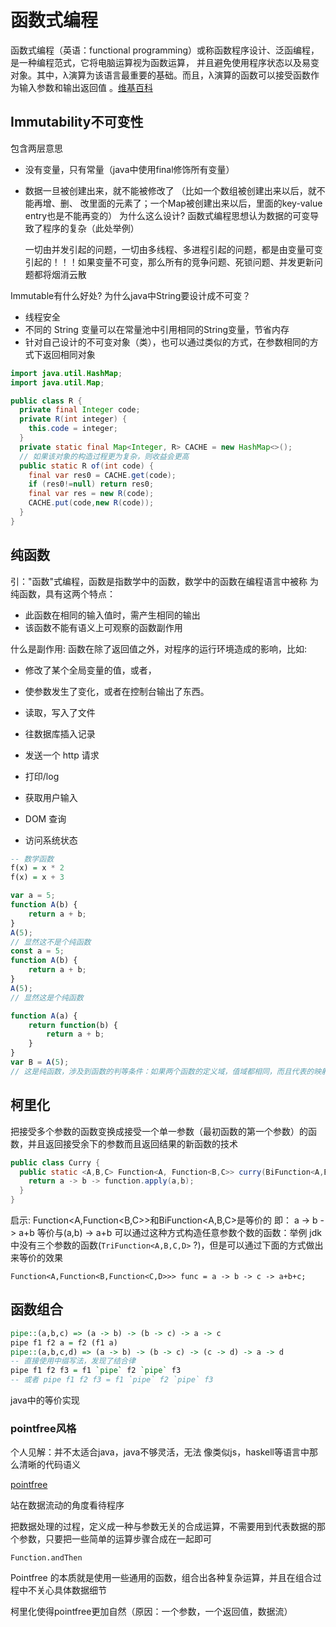 # 函数式编程

函数式编程（英语：functional programming）或称函数程序设计、泛函编程，是一种编程范式，它将电脑运算视为函数运算，
并且避免使用程序状态以及易变对象。其中，λ演算为该语言最重要的基础。而且，λ演算的函数可以接受函数作为输入参数和输出返回值
。[维基百科](https://zh.wikipedia.org/wiki/%E5%87%BD%E6%95%B0%E5%BC%8F%E7%BC%96%E7%A8%8B)

## Immutability不可变性

包含两层意思
- 没有变量，只有常量（java中使用final修饰所有变量）
- 数据一旦被创建出来，就不能被修改了 （比如一个数组被创建出来以后，就不能再增、删、
  改里面的元素了；一个Map被创建出来以后，里面的key-value entry也是不能再变的）
为什么这么设计?
  函数式编程思想认为数据的可变导致了程序的复杂（此处举例）
  
  一切由并发引起的问题，一切由多线程、多进程引起的问题，都是由变量可变引起的！！！如果变量不可变，那么所有的竞争问题、死锁问题、并发更新问题都将烟消云散
  
Immutable有什么好处?
为什么java中String要设计成不可变？
- 线程安全
- 不同的 String 变量可以在常量池中引用相同的String变量，节省内存
- 针对自己设计的不可变对象（类），也可以通过类似的方式，在参数相同的方式下返回相同对象

```java
import java.util.HashMap;
import java.util.Map;

public class R {
  private final Integer code;
  private R(int integer) {
    this.code = integer;
  }
  private static final Map<Integer, R> CACHE = new HashMap<>();
  // 如果该对象的构造过程更为复杂，则收益会更高
  public static R of(int code) { 
    final var res0 = CACHE.get(code);
    if (res0!=null) return res0;
    final var res = new R(code);
    CACHE.put(code,new R(code));
  }
}
```

## 纯函数
引："函数"式编程，函数是指数学中的函数，数学中的函数在编程语言中被称
为纯函数，具有这两个特点：
- 此函数在相同的输入值时，需产生相同的输出
- 该函数不能有语义上可观察的函数副作用

什么是副作用: 函数在除了返回值之外，对程序的运行环境造成的影响，比如:

- 修改了某个全局变量的值，或者，
- 使参数发生了变化，或者在控制台输出了东西。

- 读取，写入了文件
- 往数据库插入记录
- 发送一个 http 请求
- 打印/log
- 获取用户输入
- DOM 查询
- 访问系统状态

```haskell
-- 数学函数
f(x) = x * 2
f(x) = x + 3
```
```javascript
var a = 5;
function A(b) {
    return a + b;
}
A(5);
// 显然这不是个纯函数
const a = 5;
function A(b) {
    return a + b;
}
A(5);
// 显然这是个纯函数

function A(a) {
    return function(b) {
        return a + b;
    }
}
var B = A(5);
// 这是纯函数，涉及到函数的判等条件：如果两个函数的定义域，值域都相同，而且代表的映射关系都一直，那么这两个函数是相等的
```



## 柯里化

把接受多个参数的函数变换成接受一个单一参数（最初函数的第一个参数）的函数，并且返回接受余下的参数而且返回结果的新函数的技术

```java
public class Curry {
  public static <A,B,C> Function<A, Function<B,C>> curry(BiFunction<A,B,C> function) {
    return a -> b -> function.apply(a,b);
  }
}
```

启示: Function<A,Function<B,C>>和BiFunction<A,B,C>是等价的
即： a -> b -> a+b 等价与(a,b) -> a+b
可以通过这种方式构造任意参数个数的函数：举例
jdk中没有三个参数的函数(```TriFunction<A,B,C,D>``` ?)，但是可以通过下面的方式做出来等价的效果

```Function<A,Function<B,Function<C,D>>> func = a -> b -> c -> a+b+c;```
## 函数组合
```haskell
pipe::(a,b,c) => (a -> b) -> (b -> c) -> a -> c
pipe f1 f2 a = f2 (f1 a)
pipe::(a,b,c,d) => (a -> b) -> (b -> c) -> (c -> d) -> a -> d
-- 直接使用中缀写法，发现了结合律
pipe f1 f2 f3 = f1 `pipe` f2 `pipe` f3
-- 或者 pipe f1 f2 f3 = f1 `pipe` f2 `pipe` f3
```
java中的等价实现

### pointfree风格
个人见解：并不太适合java，java不够灵活，无法
像类似js，haskell等语言中那么清晰的代码语义

[pointfree](https://www.ruanyifeng.com/blog/2017/03/pointfree.html)

站在数据流动的角度看待程序

把数据处理的过程，定义成一种与参数无关的合成运算，不需要用到代表数据的那个参数，只要把一些简单的运算步骤合成在一起即可

```Function.andThen```

Pointfree 的本质就是使用一些通用的函数，组合出各种复杂运算，并且在组合过程中不关心具体数据细节

柯里化使得pointfree更加自然（原因：一个参数，一个返回值，数据流）